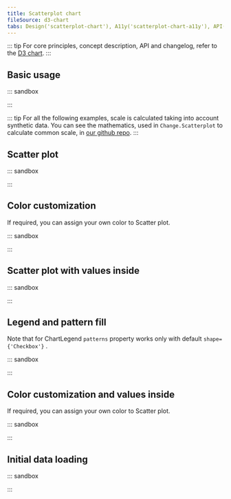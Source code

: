 ```yaml
---
title: Scatterplot chart
fileSource: d3-chart
tabs: Design('scatterplot-chart'), A11y('scatterplot-chart-a11y'), API('scatterplot-chart-api'), Examples('scatterplot-chart-d3-code'), Changelog('d3-chart-changelog')
---
```


::: tip
For core principles, concept description, API and changelog, refer to the [D3 chart](/data-display/d3-chart/d3-chart).
:::

## Basic usage

::: sandbox

<script lang="tsx">
  export Demo from './examples/basic-usage.tsx'; 
</script>

:::

::: tip
For all the following examples, scale is calculated taking into account synthetic data.
You can see the mathematics, used in `Change.Scatterplot` to calculate common scale, in [our github repo](https://github.com/semrush/intergalactic/blob/master/semcore/d3-chart/src/component/Chart/ScatterPlotChart.tsx#L31).
:::

## Scatter plot

::: sandbox

<script lang="tsx">
  export Demo from './examples/scatter-plot.tsx'; 
</script>

:::

## Color customization

If required, you can assign your own color to Scatter plot.

::: sandbox

<script lang="tsx">
  export Demo from './examples/color-customization.tsx'; 
</script>

:::

## Scatter plot with values inside

::: sandbox

<script lang="tsx">
  export Demo from './examples/scatter-plot-with-values-inside.tsx'; 
</script>

:::

## Legend and pattern fill

Note that for ChartLegend `patterns` property works only with default `shape={'Checkbox'}` .

::: sandbox

<script lang="tsx">
  export Demo from './examples/legend-and-pattern-fill.tsx'; 
</script>

:::

## Color customization and values inside

If required, you can assign your own color to Scatter plot.

::: sandbox

<script lang="tsx">
  export Demo from './examples/color-customization-and-values-inside.tsx'; 
</script>

:::

## Initial data loading

::: sandbox

<script lang="tsx">
  export Demo from './examples/initial-data-loading.tsx'; 
</script>

:::
